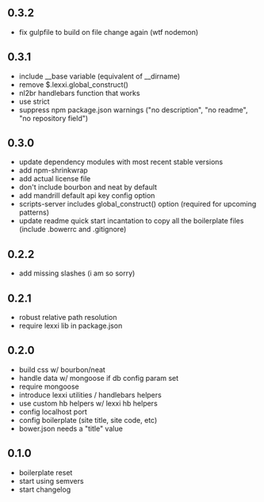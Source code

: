 ## 0.3.2
- fix gulpfile to build on file change again (wtf nodemon)

## 0.3.1
- include __base variable (equivalent of __dirname)
- remove $.lexxi.global_construct()
- nl2br handlebars function that works
- use strict
- suppress npm package.json warnings ("no description", "no readme", "no repository field")

## 0.3.0
- update dependency modules with most recent stable versions
- add npm-shrinkwrap
- add actual license file
- don't include bourbon and neat by default
- add mandrill default api key config option	
- scripts-server includes global_construct() option (required for upcoming patterns)
- update readme quick start incantation to copy all the boilerplate files (include .bowerrc and .gitignore)

## 0.2.2
- add missing slashes (i am so sorry)

## 0.2.1
- robust relative path resolution
- require lexxi lib in package.json

## 0.2.0
- build css w/ bourbon/neat
- handle data w/ mongoose if db config param set
- require mongoose
- introduce lexxi utilities / handlebars helpers
- use custom hb helpers w/ lexxi hb helpers
- config localhost port
- config boilerplate (site title, site code, etc)
- bower.json needs a "title" value

## 0.1.0
- boilerplate reset
- start using semvers
- start changelog
